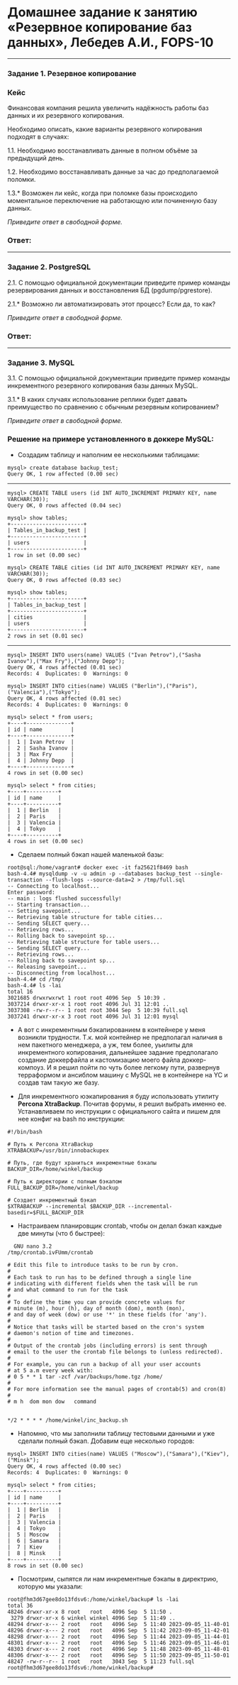# Домашнее задание к занятию «Резервное копирование баз данных», Лебедев А.И., FOPS-10


---

### Задание 1. Резервное копирование

### Кейс
Финансовая компания решила увеличить надёжность работы баз данных и их резервного копирования. 

Необходимо описать, какие варианты резервного копирования подходят в случаях: 

1.1. Необходимо восстанавливать данные в полном объёме за предыдущий день.

1.2. Необходимо восстанавливать данные за час до предполагаемой поломки.

1.3.* Возможен ли кейс, когда при поломке базы происходило моментальное переключение на работающую или починенную базу данных.

*Приведите ответ в свободной форме.*  

### Ответ:  



---

### Задание 2. PostgreSQL

2.1. С помощью официальной документации приведите пример команды резервирования данных и восстановления БД (pgdump/pgrestore).

2.1.* Возможно ли автоматизировать этот процесс? Если да, то как?

*Приведите ответ в свободной форме.*  

### Ответ:  



---

### Задание 3. MySQL

3.1. С помощью официальной документации приведите пример команды инкрементного резервного копирования базы данных MySQL. 

3.1.* В каких случаях использование реплики будет давать преимущество по сравнению с обычным резервным копированием?

*Приведите ответ в свободной форме.*  

### Решение на примере установленного в доккере MySQL:   

- Создадим таблицу и наполним ее несколькими таблицами:

```
mysql> create database backup_test;
Query OK, 1 row affected (0.00 sec)
```

---  

```
mysql> CREATE TABLE users (id INT AUTO_INCREMENT PRIMARY KEY, name VARCHAR(30));
Query OK, 0 rows affected (0.04 sec)

mysql> show tables;
+-----------------------+
| Tables_in_backup_test |
+-----------------------+
| users                 |
+-----------------------+
1 row in set (0.00 sec)

mysql> CREATE TABLE cities (id INT AUTO_INCREMENT PRIMARY KEY, name VARCHAR(30));
Query OK, 0 rows affected (0.03 sec)

mysql> show tables;
+-----------------------+
| Tables_in_backup_test |
+-----------------------+
| cities                |
| users                 |
+-----------------------+
2 rows in set (0.01 sec)
```

---  

```
mysql> INSERT INTO users(name) VALUES ("Ivan Petrov"),("Sasha Ivanov"),("Max Fry"),("Johnny Depp");
Query OK, 4 rows affected (0.01 sec)
Records: 4  Duplicates: 0  Warnings: 0

mysql> INSERT INTO cities(name) VALUES ("Berlin"),("Paris"),("Valencia"),("Tokyo");
Query OK, 4 rows affected (0.01 sec)
Records: 4  Duplicates: 0  Warnings: 0

mysql> select * from users;
+----+--------------+
| id | name         |
+----+--------------+
|  1 | Ivan Petrov  |
|  2 | Sasha Ivanov |
|  3 | Max Fry      |
|  4 | Johnny Depp  |
+----+--------------+
4 rows in set (0.00 sec)

mysql> select * from cities;
+----+----------+
| id | name     |
+----+----------+
|  1 | Berlin   |
|  2 | Paris    |
|  3 | Valencia |
|  4 | Tokyo    |
+----+----------+
4 rows in set (0.00 sec)
```


- Сделаем полный бэкап нашей маленькой базы:

```
root@sql:/home/vagrant# docker exec -it fa25621f8469 bash
bash-4.4# mysqldump -v -u admin -p --databases backup_test --single-transaction --flush-logs --source-data=2 > /tmp/full.sql
-- Connecting to localhost...
Enter password:
-- main : logs flushed successfully!
-- Starting transaction...
-- Setting savepoint...
-- Retrieving table structure for table cities...
-- Sending SELECT query...
-- Retrieving rows...
-- Rolling back to savepoint sp...
-- Retrieving table structure for table users...
-- Sending SELECT query...
-- Retrieving rows...
-- Rolling back to savepoint sp...
-- Releasing savepoint...
-- Disconnecting from localhost...
bash-4.4# cd /tmp/
bash-4.4# ls -lai
total 16
3021685 drwxrwxrwt 1 root root 4096 Sep  5 10:39 .
3037214 drwxr-xr-x 1 root root 4096 Jul 31 12:01 ..
3037308 -rw-r--r-- 1 root root 3044 Sep  5 10:39 full.sql
3037241 drwxr-xr-x 3 root root 4096 Jul 31 12:01 mysql
```

- А вот с инкрементным бэкапированием в контейнере у меня возникли трудности. Т.к. мой контейнер не предполагал наличия в нем пакетного менеджера, а уж, тем более, уьилиты для инкрементного копирования, дальнейшее задание предполагало создание доккерфайла и кастомизацию моего файла доккер-компоуз. И я решил пойти по чуть более легкому пути, развернув терраформом и ансиблом машину с MySQL не в контейнере на YC и создав там такую же базу.

- Для инкрементного юэкапирования я буду использовать утилиту **Percona XtraBackup**. Почитав форумы, я решил выбрать именно ее. Устанавливаем по инструкции с официального сайта и пишем для нее конфиг на bash по инструкции:

```
#!/bin/bash

# Путь к Percona XtraBackup
XTRABACKUP=/usr/bin/innobackupex

# Путь, где будут храниться инкрементные бэкапы
BACKUP_DIR=/home/winkel/backup

# Путь к директории с полным бэкапом
FULL_BACKUP_DIR=/home/winkel/backup

# Создает инкрементный бэкап
$XTRABACKUP --incremental $BACKUP_DIR --incremental-basedir=$FULL_BACKUP_DIR
```

- Настраиваем планировщик crontab, чтобы он делал бэкап каждые две минуты (что б быстрее):

```
  GNU nano 3.2                                                                                             /tmp/crontab.ivFUmm/crontab

# Edit this file to introduce tasks to be run by cron.
#
# Each task to run has to be defined through a single line
# indicating with different fields when the task will be run
# and what command to run for the task
#
# To define the time you can provide concrete values for
# minute (m), hour (h), day of month (dom), month (mon),
# and day of week (dow) or use '*' in these fields (for 'any').
#
# Notice that tasks will be started based on the cron's system
# daemon's notion of time and timezones.
#
# Output of the crontab jobs (including errors) is sent through
# email to the user the crontab file belongs to (unless redirected).
#
# For example, you can run a backup of all your user accounts
# at 5 a.m every week with:
# 0 5 * * 1 tar -zcf /var/backups/home.tgz /home/
#
# For more information see the manual pages of crontab(5) and cron(8)
#
# m h  dom mon dow   command


*/2 * * * * /home/winkel/inc_backup.sh
```

- Напомню, что мы заполнили таблицу тестовыми данными и уже сделали полный бэкап. Добавим еще несколько городов:

```
mysql> INSERT INTO cities(name) VALUES ("Moscow"),("Samara"),("Kiev"),("Minsk");
Query OK, 4 rows affected (0.00 sec)
Records: 4  Duplicates: 0  Warnings: 0

mysql> select * from cities;
+----+----------+
| id | name     |
+----+----------+
|  1 | Berlin   |
|  2 | Paris    |
|  3 | Valencia |
|  4 | Tokyo    |
|  5 | Moscow   |
|  6 | Samara   |
|  7 | Kiev     |
|  8 | Minsk    |
+----+----------+
8 rows in set (0.00 sec)
```

- Посмотрим, сыпятся ли нам инкрементные бэкапы в директрию, которую мы указали:

```
root@fhm3d67gee8do13fdsv6:/home/winkel/backup# ls -lai
total 36
48246 drwxr-xr-x 8 root   root   4096 Sep  5 11:50 .
 3279 drwxr-xr-x 6 winkel winkel 4096 Sep  5 11:49 ..
48294 drwxr-x--- 2 root   root   4096 Sep  5 11:40 2023-09-05_11-40-01
48296 drwxr-x--- 2 root   root   4096 Sep  5 11:42 2023-09-05_11-42-01
48298 drwxr-x--- 2 root   root   4096 Sep  5 11:44 2023-09-05_11-44-01
48301 drwxr-x--- 2 root   root   4096 Sep  5 11:46 2023-09-05_11-46-01
48303 drwxr-x--- 2 root   root   4096 Sep  5 11:48 2023-09-05_11-48-01
48306 drwxr-x--- 2 root   root   4096 Sep  5 11:50 2023-09-05_11-50-01
48247 -rw-r--r-- 1 root   root   3043 Sep  5 11:23 full.sql
root@fhm3d67gee8do13fdsv6:/home/winkel/backup#
```






---
